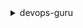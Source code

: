 <details>

<summary>
devops-guru
</summary>

- <details><summary>add-notification-channel</summary>

  * --config
  * --cli-input-json
  * --cli-input-yaml
  * --generate-cli-skeleton


- <details><summary>describe-account-health</summary>

  * --cli-input-json
  * --cli-input-yaml
  * --generate-cli-skeleton


- <details><summary>describe-account-overview</summary>

  * --from-time
  * --to-time
  * --cli-input-json
  * --cli-input-yaml
  * --generate-cli-skeleton


- <details><summary>describe-anomaly</summary>

  * --id
  * --cli-input-json
  * --cli-input-yaml
  * --generate-cli-skeleton


- <details><summary>describe-feedback</summary>

  * --insight-id
  * --cli-input-json
  * --cli-input-yaml
  * --generate-cli-skeleton


- <details><summary>describe-insight</summary>

  * --id
  * --cli-input-json
  * --cli-input-yaml
  * --generate-cli-skeleton


- <details><summary>describe-resource-collection-health</summary>

  * --resource-collection-type
  * --cli-input-json
  * --cli-input-yaml
  * --starting-token
  * --max-items
  * --generate-cli-skeleton


- <details><summary>describe-service-integration</summary>

  * --cli-input-json
  * --cli-input-yaml
  * --generate-cli-skeleton


- <details><summary>get-cost-estimation</summary>

  * --cli-input-json
  * --cli-input-yaml
  * --starting-token
  * --max-items
  * --generate-cli-skeleton


- <details><summary>get-resource-collection</summary>

  * --resource-collection-type
  * --cli-input-json
  * --cli-input-yaml
  * --starting-token
  * --max-items
  * --generate-cli-skeleton


- <details><summary>help</summary>

  * 


- <details><summary>list-anomalies-for-insight</summary>

  * --insight-id
  * --start-time-range
  * --cli-input-json
  * --cli-input-yaml
  * --starting-token
  * --page-size
  * --max-items
  * --generate-cli-skeleton


- <details><summary>list-events</summary>

  * --filters
  * --cli-input-json
  * --cli-input-yaml
  * --starting-token
  * --page-size
  * --max-items
  * --generate-cli-skeleton


- <details><summary>list-insights</summary>

  * --status-filter
  * --cli-input-json
  * --cli-input-yaml
  * --starting-token
  * --page-size
  * --max-items
  * --generate-cli-skeleton


- <details><summary>list-notification-channels</summary>

  * --cli-input-json
  * --cli-input-yaml
  * --starting-token
  * --max-items
  * --generate-cli-skeleton


- <details><summary>list-recommendations</summary>

  * --insight-id
  * --locale
  * --cli-input-json
  * --cli-input-yaml
  * --starting-token
  * --max-items
  * --generate-cli-skeleton


- <details><summary>put-feedback</summary>

  * --insight-feedback
  * --cli-input-json
  * --cli-input-yaml
  * --generate-cli-skeleton


- <details><summary>remove-notification-channel</summary>

  * --id
  * --cli-input-json
  * --cli-input-yaml
  * --generate-cli-skeleton


- <details><summary>search-insights</summary>

  * --start-time-range
  * --filters
  * --type
  * --cli-input-json
  * --cli-input-yaml
  * --starting-token
  * --page-size
  * --max-items
  * --generate-cli-skeleton


- <details><summary>start-cost-estimation</summary>

  * --resource-collection
  * --client-token
  * --cli-input-json
  * --cli-input-yaml
  * --generate-cli-skeleton


- <details><summary>update-resource-collection</summary>

  * --action
  * --resource-collection
  * --cli-input-json
  * --cli-input-yaml
  * --generate-cli-skeleton


- <details><summary>update-service-integration</summary>

  * --service-integration
  * --cli-input-json
  * --cli-input-yaml
  * --generate-cli-skeleton


</details>

